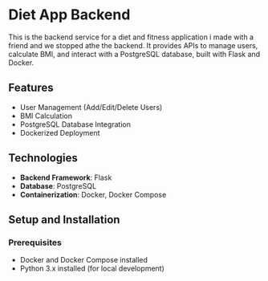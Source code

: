 # Diet App Backend

This is the backend service for a diet and fitness application i made with a friend and we stopped athe the backend. It provides APIs to manage users, calculate BMI, and interact with a PostgreSQL database, built with Flask and Docker.

## Features

- User Management (Add/Edit/Delete Users)
- BMI Calculation
- PostgreSQL Database Integration
- Dockerized Deployment

## Technologies

- **Backend Framework**: Flask
- **Database**: PostgreSQL
- **Containerization**: Docker, Docker Compose

## Setup and Installation

### Prerequisites

- Docker and Docker Compose installed
- Python 3.x installed (for local development)



